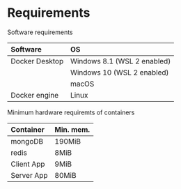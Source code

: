 # Requirements

Software requirements

| Software | OS |
| :--- | :--- |
| Docker Desktop | Windows 8.1 \(WSL 2 enabled\) |
|  | Windows 10 \(WSL 2 enabled\) |
|  | macOS |
| Docker engine | Linux |

Minimum hardware requiremts of containers

| Container | Min. mem. |
| :--- | :--- |
| mongoDB | 190MiB |
| redis | 8MiB |
| Client App | 9MiB |
| Server App | 80MiB |

